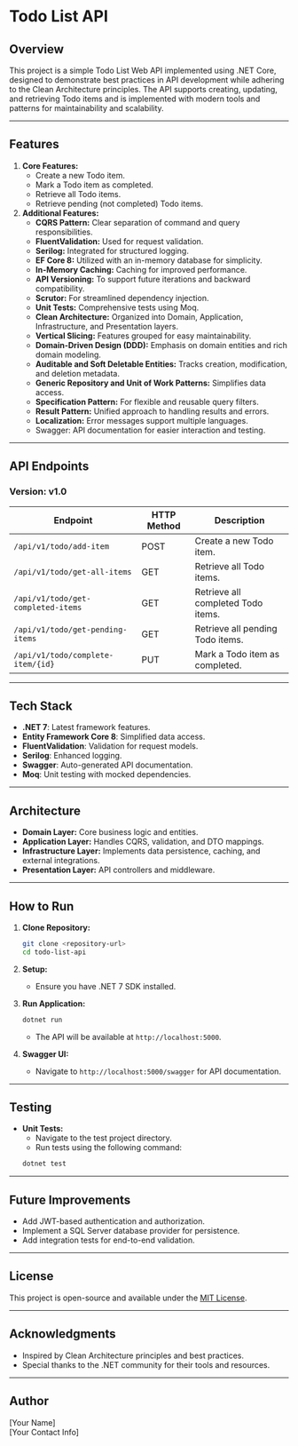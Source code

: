 # Todo List API

## Overview
This project is a simple Todo List Web API implemented using .NET Core, designed to demonstrate best practices in API development while adhering to the Clean Architecture principles. The API supports creating, updating, and retrieving Todo items and is implemented with modern tools and patterns for maintainability and scalability.

---

## Features
1. **Core Features:**
    - Create a new Todo item.
    - Mark a Todo item as completed.
    - Retrieve all Todo items.
    - Retrieve pending (not completed) Todo items.
2. **Additional Features:**
    - **CQRS Pattern:** Clear separation of command and query responsibilities.
    - **FluentValidation:** Used for request validation.
    - **Serilog:** Integrated for structured logging.
    - **EF Core 8:** Utilized with an in-memory database for simplicity.
    - **In-Memory Caching:** Caching for improved performance.
    - **API Versioning:** To support future iterations and backward compatibility.
    - **Scrutor:** For streamlined dependency injection.
    - **Unit Tests:** Comprehensive tests using Moq.
    - **Clean Architecture:** Organized into Domain, Application, Infrastructure, and Presentation layers.
    - **Vertical Slicing:** Features grouped for easy maintainability.
    - **Domain-Driven Design (DDD):** Emphasis on domain entities and rich domain modeling.
    - **Auditable and Soft Deletable Entities:** Tracks creation, modification, and deletion metadata.
    - **Generic Repository and Unit of Work Patterns:** Simplifies data access.
    - **Specification Pattern:** For flexible and reusable query filters.
    - **Result Pattern:** Unified approach to handling results and errors.
    - **Localization:** Error messages support multiple languages.
    - Swagger: API documentation for easier interaction and testing.

---

## API Endpoints

### Version: v1.0

| Endpoint                  | HTTP Method | Description                             |
|---------------------------|-------------|-----------------------------------------|
| `/api/v1/todo/add-item`            | POST        | Create a new Todo item.                |
| `/api/v1/todo/get-all-items`            | GET         | Retrieve all Todo items.               |
| `/api/v1/todo/get-completed-items`            | GET         | Retrieve all completed Todo items.               |
| `/api/v1/todo/get-pending-items`    | GET         | Retrieve all pending Todo items.       |
| `/api/v1/todo/complete-item/{id}` | PUT      | Mark a Todo item as completed.         |

---

## Tech Stack
- **.NET 7**: Latest framework features.
- **Entity Framework Core 8**: Simplified data access.
- **FluentValidation**: Validation for request models.
- **Serilog**: Enhanced logging.
- **Swagger**: Auto-generated API documentation.
- **Moq**: Unit testing with mocked dependencies.

---

## Architecture
- **Domain Layer:** Core business logic and entities.
- **Application Layer:** Handles CQRS, validation, and DTO mappings.
- **Infrastructure Layer:** Implements data persistence, caching, and external integrations.
- **Presentation Layer:** API controllers and middleware.

---

## How to Run

1. **Clone Repository:**
    ```bash
    git clone <repository-url>
    cd todo-list-api
    ```

2. **Setup:**
    - Ensure you have .NET 7 SDK installed.

3. **Run Application:**
    ```bash
    dotnet run
    ```
    - The API will be available at `http://localhost:5000`.

4. **Swagger UI:**
    - Navigate to `http://localhost:5000/swagger` for API documentation.

---

## Testing

- **Unit Tests:**
    - Navigate to the test project directory.
    - Run tests using the following command:
    ```bash
    dotnet test
    ```

---

## Future Improvements
- Add JWT-based authentication and authorization.
- Implement a SQL Server database provider for persistence.
- Add integration tests for end-to-end validation.

---

## License
This project is open-source and available under the [MIT License](LICENSE).

---

## Acknowledgments
- Inspired by Clean Architecture principles and best practices.
- Special thanks to the .NET community for their tools and resources.

---

## Author
[Your Name]  
[Your Contact Info]


